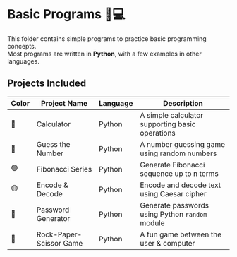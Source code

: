 
# Basic Programs 🐍💻

This folder contains simple programs to practice basic programming concepts.  
Most programs are written in **Python**, with a few examples in other languages.

## Projects Included

| Color | Project Name             | Language    | Description                                         |
|-------|--------------------------|------------|----------------------------------------------------|
| 🔴    | Calculator               | Python     | A simple calculator supporting basic operations   |
| 🔵    | Guess the Number         | Python     | A number guessing game using random numbers       |
| 🟢    | Fibonacci Series         | Python     | Generate Fibonacci sequence up to n terms         |
| 🟡    | Encode & Decode          | Python     | Encode and decode text using Caesar cipher        |
| 🔴    | Password Generator       | Python     | Generate passwords using Python `random` module   |
| 🔵    | Rock-Paper-Scissor Game  | Python     | A fun game between the user & computer            |

